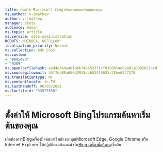 ```yaml
---
title: ตั้งค่าให้ Microsoft Bingโปรแกรมค้นหาเริ่มต้นของคุณ
ms.author: v-jmathew
author: v-jmathew
manager: scotv
audience: Admin
ms.topic: article
ms.service: o365-administration
ROBOTS: NOINDEX, NOFOLLOW
localization_priority: Normal
ms.collection: Adm_O365
ms.custom:
- "9005423"
- "9289"
ms.openlocfilehash: e8d4e46da4dfb6b742452371cfd1b0054eb2a9118092821bcd7b66ef4121d02f
ms.sourcegitcommit: b5f7da89a650d2915dc652449623c78be6247175
ms.translationtype: MT
ms.contentlocale: th-TH
ms.lasthandoff: 08/05/2021
ms.locfileid: "53925508"
---
```

# <a name="make-microsoft-bing-your-default-search-engine"></a>ตั้งค่าให้ Microsoft Bingโปรแกรมค้นหาเริ่มต้นของคุณ

เมื่อต้องการBingเครื่องมือค้นหาเริ่มต้นของคุณMicrosoft Edge, Google Chrome หรือ Internet Explorer ให้ปฏิบัติตามคําแนะนําใน[Bing เครื่องมือค้นหา](https://go.microsoft.com/fwlink/?linkid=2148834)เริ่มต้น
